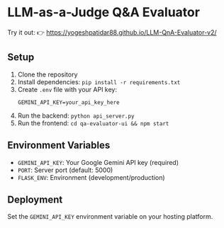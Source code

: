 # LLM-as-a-Judge Q&A Evaluator

Try it out: 👉 https://yogeshpatidar88.github.io/LLM-QnA-Evaluator-v2/

## Setup

1. Clone the repository
2. Install dependencies: `pip install -r requirements.txt`
3. Create `.env` file with your API key:
   ```
   GEMINI_API_KEY=your_api_key_here
   ```
4. Run the backend: `python api_server.py`
5. Run the frontend: `cd qa-evaluator-ui && npm start`

## Environment Variables

- `GEMINI_API_KEY`: Your Google Gemini API key (required)
- `PORT`: Server port (default: 5000)
- `FLASK_ENV`: Environment (development/production)

## Deployment

Set the `GEMINI_API_KEY` environment variable on your hosting platform.

